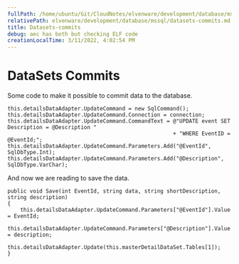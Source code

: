 ```yaml
---
fullPath: /home/ubuntu/Git/CloudNotes/elvenware/development/database/mssql/datasets-commits.md
relativePath: elvenware/development/database/mssql/datasets-commits.md
title: Datasets-commits
debug: aec has both but checking ELF code
creationLocalTime: 3/11/2022, 4:02:54 PM
---
```


<!-- toc -->
<!-- tocstop -->

DataSets Commits
================

Some code to make it possible to commit data to the database.

``` {.csharpcode}
this.detailsDataAdapter.UpdateCommand = new SqlCommand();
this.detailsDataAdapter.UpdateCommand.Connection = connection;
this.detailsDataAdapter.UpdateCommand.CommandText = @"UPDATE event SET Description = @Description "
                                                    + "WHERE EventID = @EventId;";
this.detailsDataAdapter.UpdateCommand.Parameters.Add("@EventId", SqlDbType.Int);
this.detailsDataAdapter.UpdateCommand.Parameters.Add("@Description", SqlDbType.VarChar);
```

And now we are reading to save the data.

``` {.csharpcode}
public void Save(int EventId, string data, string shortDescription, string description)
{
    this.detailsDataAdapter.UpdateCommand.Parameters["@EventId"].Value = EventId; 
    this.detailsDataAdapter.UpdateCommand.Parameters["@Description"].Value = description; 
    this.detailsDataAdapter.Update(this.masterDetailDataSet.Tables[1]);    
}
```
